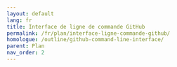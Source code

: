 ```yaml
---
layout: default
lang: fr
title: Interface de ligne de commande GitHub
permalink: /fr/plan/interface-ligne-commande-github/
homologue: /outline/github-command-line-interface/
parent: Plan
nav_order: 2
---
```

